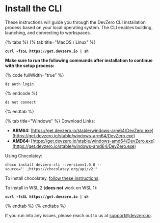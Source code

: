 # Install the CLI

These instructions will guide you through the DevZero CLI installation process based on your local operating system. The CLI enables building, launching, and connecting to workspaces.

{% tabs %}
{% tab title="MacOS / Linux" %}
<pre data-overflow="wrap"><code><strong>curl -fsSL https://get.devzero.io | sh
</strong></code></pre>

**Make sure to run the following commands after installation to continue with the setup process:**

{% code fullWidth="true" %}
```
dz auth login
```
{% endcode %}

```
dz net connect
```
{% endtab %}

{% tab title="Windows" %}
Download Links:

* **ARM64:** [https://get.devzero.io/stable/windows-arm64/DevZero.exe](https://get.devzero.io/stable/windows-arm64/DevZero.exe)
* **AMD64:** [https://get.devzero.io/stable/windows-amd64/DevZero.exe](https://get.devzero.io/stable/windows-amd64/DevZero.exe)

Using Chocolatey:

```
choco install devzero-cli --version=1.0.0 --
source="'.;https://chocolatey.org/api/v2'"
```

To install chocolatey, [follow these instructions](https://docs.chocolatey.org/en-us/choco/setup/#installing-chocolatey-cli).

To install in WSL 2 (**does not** work on WSL 1):

<pre data-overflow="wrap"><code><strong>curl -fsSL https://get.devzero.io | sh
</strong></code></pre>
{% endtab %}
{% endtabs %}

If you run into any issues, please reach out to us at [support@devzero.io](mailto:support@devzero.io).

